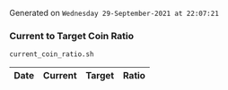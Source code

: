 Generated on `Wednesday 29-September-2021 at 22:07:21`

### Current to Target Coin Ratio
`current_coin_ratio.sh`

Date|Current|Target|Ratio
---|---|---|---

